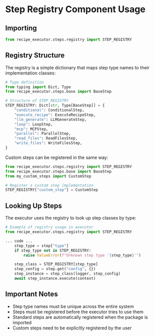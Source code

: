 # Step Registry Component Usage

## Importing

```python
from recipe_executor.steps.registry import STEP_REGISTRY
```

## Registry Structure

The registry is a simple dictionary that maps step type names to their implementation classes:

```python
# Type definition
from typing import Dict, Type
from recipe_executor.steps.base import BaseStep

# Structure of STEP_REGISTRY
STEP_REGISTRY: Dict[str, Type[BaseStep]] = {
    "conditional": ConditionalStep,
    "execute_recipe": ExecuteRecipeStep,
    "llm_generate": LLMGenerateStep,
    "loop": LoopStep,
    "mcp": MCPStep,
    "parallel": ParallelStep,
    "read_files": ReadFilesStep,
    "write_files": WriteFilesStep,
}
```

Custom steps can be registered in the same way:

```python
from recipe_executor.steps.registry import STEP_REGISTRY
from recipe_executor.steps.base import BaseStep
from my_custom_steps import CustomStep

# Register a custom step implementation
STEP_REGISTRY["custom_step"] = CustomStep
```

## Looking Up Steps

The executor uses the registry to look up step classes by type:

```python
# Example of registry usage in executor
from recipe_executor.steps.registry import STEP_REGISTRY

... code ...
    step_type = step["type"]
    if step_type not in STEP_REGISTRY:
        raise ValueError(f"Unknown step type '{step_type}'")

    step_class = STEP_REGISTRY[step_type]
    step_config = step.get("config", {})
    step_instance = step_class(logger, step_config)
    await step_instance.execute(context)
```

## Important Notes

- Step type names must be unique across the entire system
- Steps must be registered before the executor tries to use them
- Standard steps are automatically registered when the package is imported
- Custom steps need to be explicitly registered by the user
